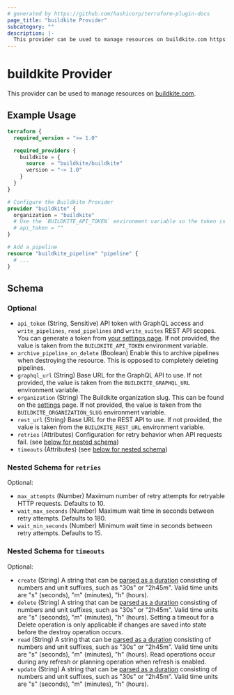 ```yaml
---
# generated by https://github.com/hashicorp/terraform-plugin-docs
page_title: "buildkite Provider"
subcategory: ""
description: |-
  This provider can be used to manage resources on buildkite.com https://buildkite.com.
---
```


# buildkite Provider

This provider can be used to manage resources on [buildkite.com](https://buildkite.com).

## Example Usage

```terraform
terraform {
  required_version = ">= 1.0"

  required_providers {
    buildkite = {
      source  = "buildkite/buildkite"
      version = "~> 1.0"
    }
  }
}

# Configure the Buildkite Provider
provider "buildkite" {
  organization = "buildkite"
  # Use the `BUILDKITE_API_TOKEN` environment variable so the token is not committed
  # api_token = ""
}

# Add a pipeline
resource "buildkite_pipeline" "pipeline" {
  # ...
}
```

<!-- schema generated by tfplugindocs -->
## Schema

### Optional

- `api_token` (String, Sensitive) API token with GraphQL access and `write_pipelines`, `read_pipelines` and `write_suites` REST API scopes. You can generate a token from [your settings page](https://buildkite.com/user/api-access-tokens/new?description=terraform&scopes[]=write_pipelines&scopes[]=write_suites&scopes[]=read_pipelines&scopes[]=graphql). If not provided, the value is taken from the `BUILDKITE_API_TOKEN` environment variable.
- `archive_pipeline_on_delete` (Boolean) Enable this to archive pipelines when destroying the resource. This is opposed to completely deleting pipelines.
- `graphql_url` (String) Base URL for the GraphQL API to use. If not provided, the value is taken from the `BUILDKITE_GRAPHQL_URL` environment variable.
- `organization` (String) The Buildkite organization slug. This can be found on the [settings](https://buildkite.com/organizations/~/settings) page. If not provided, the value is taken from the `BUILDKITE_ORGANIZATION_SLUG` environment variable.
- `rest_url` (String) Base URL for the REST API to use. If not provided, the value is taken from the `BUILDKITE_REST_URL` environment variable.
- `retries` (Attributes) Configuration for retry behavior when API requests fail. (see [below for nested schema](#nestedatt--retries))
- `timeouts` (Attributes) (see [below for nested schema](#nestedatt--timeouts))

<a id="nestedatt--retries"></a>
### Nested Schema for `retries`

Optional:

- `max_attempts` (Number) Maximum number of retry attempts for retryable HTTP requests. Defaults to 10.
- `wait_max_seconds` (Number) Maximum wait time in seconds between retry attempts. Defaults to 180.
- `wait_min_seconds` (Number) Minimum wait time in seconds between retry attempts. Defaults to 15.


<a id="nestedatt--timeouts"></a>
### Nested Schema for `timeouts`

Optional:

- `create` (String) A string that can be [parsed as a duration](https://pkg.go.dev/time#ParseDuration) consisting of numbers and unit suffixes, such as "30s" or "2h45m". Valid time units are "s" (seconds), "m" (minutes), "h" (hours).
- `delete` (String) A string that can be [parsed as a duration](https://pkg.go.dev/time#ParseDuration) consisting of numbers and unit suffixes, such as "30s" or "2h45m". Valid time units are "s" (seconds), "m" (minutes), "h" (hours). Setting a timeout for a Delete operation is only applicable if changes are saved into state before the destroy operation occurs.
- `read` (String) A string that can be [parsed as a duration](https://pkg.go.dev/time#ParseDuration) consisting of numbers and unit suffixes, such as "30s" or "2h45m". Valid time units are "s" (seconds), "m" (minutes), "h" (hours). Read operations occur during any refresh or planning operation when refresh is enabled.
- `update` (String) A string that can be [parsed as a duration](https://pkg.go.dev/time#ParseDuration) consisting of numbers and unit suffixes, such as "30s" or "2h45m". Valid time units are "s" (seconds), "m" (minutes), "h" (hours).
